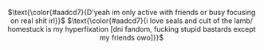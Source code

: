 <div align="center">

$\text{\color{#aadcd7}{D'yeah im only active with friends or busy focusing on real shit irl}}$
$\text{\color{#aadcd7}{i love seals and cult of the lamb/ homestuck is my hyperfixation [dni fandom, fucking stupid bastards except my friends owo]}}$

</p>
